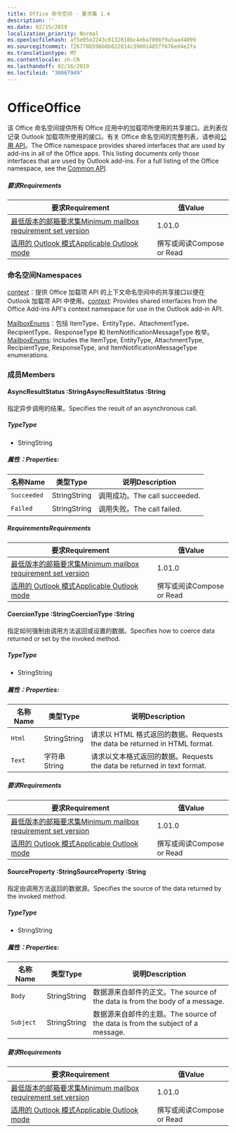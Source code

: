 ```yaml
---
title: Office 命令空间 - 要求集 1.4
description: ''
ms.date: 02/15/2019
localization_priority: Normal
ms.openlocfilehash: af5e05e2243c0132018bc4eba7006f9a5aad4099
ms.sourcegitcommit: f26778b596b6b022814c39601485ff676ed4e2fa
ms.translationtype: MT
ms.contentlocale: zh-CN
ms.lasthandoff: 02/16/2019
ms.locfileid: "30067949"
---
```

# <a name="office"></a><span data-ttu-id="c0184-102">Office</span><span class="sxs-lookup"><span data-stu-id="c0184-102">Office</span></span>

<span data-ttu-id="c0184-p101">该 Office 命名空间提供所有 Office 应用中的加载项所使用的共享接口。此列表仅记录 Outlook 加载项所使用的接口。有关 Office 命名空间的完整列表，请参阅[公用 API](/javascript/api/office)。</span><span class="sxs-lookup"><span data-stu-id="c0184-p101">The Office namespace provides shared interfaces that are used by add-ins in all of the Office apps. This listing documents only those interfaces that are used by Outlook add-ins. For a full listing of the Office namespace, see the [Common API](/javascript/api/office).</span></span>

##### <a name="requirements"></a><span data-ttu-id="c0184-105">要求</span><span class="sxs-lookup"><span data-stu-id="c0184-105">Requirements</span></span>

|<span data-ttu-id="c0184-106">要求</span><span class="sxs-lookup"><span data-stu-id="c0184-106">Requirement</span></span>| <span data-ttu-id="c0184-107">值</span><span class="sxs-lookup"><span data-stu-id="c0184-107">Value</span></span>|
|---|---|
|[<span data-ttu-id="c0184-108">最低版本的邮箱要求集</span><span class="sxs-lookup"><span data-stu-id="c0184-108">Minimum mailbox requirement set version</span></span>](/office/dev/add-ins/reference/requirement-sets/outlook-api-requirement-sets)| <span data-ttu-id="c0184-109">1.0</span><span class="sxs-lookup"><span data-stu-id="c0184-109">1.0</span></span>|
|[<span data-ttu-id="c0184-110">适用的 Outlook 模式</span><span class="sxs-lookup"><span data-stu-id="c0184-110">Applicable Outlook mode</span></span>](https://docs.microsoft.com/outlook/add-ins/#extension-points)| <span data-ttu-id="c0184-111">撰写或阅读</span><span class="sxs-lookup"><span data-stu-id="c0184-111">Compose or Read</span></span>|

### <a name="namespaces"></a><span data-ttu-id="c0184-112">命名空间</span><span class="sxs-lookup"><span data-stu-id="c0184-112">Namespaces</span></span>

<span data-ttu-id="c0184-113">[context](Office.context.md)：提供 Office 加载项 API 的上下文命名空间中的共享接口以便在 Outlook 加载项 API 中使用。</span><span class="sxs-lookup"><span data-stu-id="c0184-113">[context](Office.context.md): Provides shared interfaces from the Office Add-ins API's context namespace for use in the Outlook add-in API.</span></span>

<span data-ttu-id="c0184-114">[MailboxEnums](/javascript/api/outlook_1_4/office.mailboxenums.attachmenttype)：包括 ItemType、EntityType、AttachmentType、RecipientType、ResponseType 和 ItemNotificationMessageType 枚举。</span><span class="sxs-lookup"><span data-stu-id="c0184-114">[MailboxEnums](/javascript/api/outlook_1_4/office.mailboxenums.attachmenttype): Includes the ItemType, EntityType, AttachmentType, RecipientType, ResponseType, and ItemNotificationMessageType enumerations.</span></span>

### <a name="members"></a><span data-ttu-id="c0184-115">成员</span><span class="sxs-lookup"><span data-stu-id="c0184-115">Members</span></span>

####  <a name="asyncresultstatus-string"></a><span data-ttu-id="c0184-116">AsyncResultStatus :String</span><span class="sxs-lookup"><span data-stu-id="c0184-116">AsyncResultStatus :String</span></span>

<span data-ttu-id="c0184-117">指定异步调用的结果。</span><span class="sxs-lookup"><span data-stu-id="c0184-117">Specifies the result of an asynchronous call.</span></span>

##### <a name="type"></a><span data-ttu-id="c0184-118">Type</span><span class="sxs-lookup"><span data-stu-id="c0184-118">Type</span></span>

*   <span data-ttu-id="c0184-119">String</span><span class="sxs-lookup"><span data-stu-id="c0184-119">String</span></span>

##### <a name="properties"></a><span data-ttu-id="c0184-120">属性：</span><span class="sxs-lookup"><span data-stu-id="c0184-120">Properties:</span></span>

|<span data-ttu-id="c0184-121">名称</span><span class="sxs-lookup"><span data-stu-id="c0184-121">Name</span></span>| <span data-ttu-id="c0184-122">类型</span><span class="sxs-lookup"><span data-stu-id="c0184-122">Type</span></span>| <span data-ttu-id="c0184-123">说明</span><span class="sxs-lookup"><span data-stu-id="c0184-123">Description</span></span>|
|---|---|---|
|`Succeeded`| <span data-ttu-id="c0184-124">String</span><span class="sxs-lookup"><span data-stu-id="c0184-124">String</span></span>|<span data-ttu-id="c0184-125">调用成功。</span><span class="sxs-lookup"><span data-stu-id="c0184-125">The call succeeded.</span></span>|
|`Failed`| <span data-ttu-id="c0184-126">String</span><span class="sxs-lookup"><span data-stu-id="c0184-126">String</span></span>|<span data-ttu-id="c0184-127">调用失败。</span><span class="sxs-lookup"><span data-stu-id="c0184-127">The call failed.</span></span>|

##### <a name="requirements"></a><span data-ttu-id="c0184-128">Requirements</span><span class="sxs-lookup"><span data-stu-id="c0184-128">Requirements</span></span>

|<span data-ttu-id="c0184-129">要求</span><span class="sxs-lookup"><span data-stu-id="c0184-129">Requirement</span></span>| <span data-ttu-id="c0184-130">值</span><span class="sxs-lookup"><span data-stu-id="c0184-130">Value</span></span>|
|---|---|
|[<span data-ttu-id="c0184-131">最低版本的邮箱要求集</span><span class="sxs-lookup"><span data-stu-id="c0184-131">Minimum mailbox requirement set version</span></span>](/office/dev/add-ins/reference/requirement-sets/outlook-api-requirement-sets)| <span data-ttu-id="c0184-132">1.0</span><span class="sxs-lookup"><span data-stu-id="c0184-132">1.0</span></span>|
|[<span data-ttu-id="c0184-133">适用的 Outlook 模式</span><span class="sxs-lookup"><span data-stu-id="c0184-133">Applicable Outlook mode</span></span>](https://docs.microsoft.com/outlook/add-ins/#extension-points)| <span data-ttu-id="c0184-134">撰写或阅读</span><span class="sxs-lookup"><span data-stu-id="c0184-134">Compose or Read</span></span>|

####  <a name="coerciontype-string"></a><span data-ttu-id="c0184-135">CoercionType :String</span><span class="sxs-lookup"><span data-stu-id="c0184-135">CoercionType :String</span></span>

<span data-ttu-id="c0184-136">指定如何强制由调用方法返回或设置的数据。</span><span class="sxs-lookup"><span data-stu-id="c0184-136">Specifies how to coerce data returned or set by the invoked method.</span></span>

##### <a name="type"></a><span data-ttu-id="c0184-137">Type</span><span class="sxs-lookup"><span data-stu-id="c0184-137">Type</span></span>

*   <span data-ttu-id="c0184-138">String</span><span class="sxs-lookup"><span data-stu-id="c0184-138">String</span></span>

##### <a name="properties"></a><span data-ttu-id="c0184-139">属性：</span><span class="sxs-lookup"><span data-stu-id="c0184-139">Properties:</span></span>

|<span data-ttu-id="c0184-140">名称</span><span class="sxs-lookup"><span data-stu-id="c0184-140">Name</span></span>| <span data-ttu-id="c0184-141">类型</span><span class="sxs-lookup"><span data-stu-id="c0184-141">Type</span></span>| <span data-ttu-id="c0184-142">说明</span><span class="sxs-lookup"><span data-stu-id="c0184-142">Description</span></span>|
|---|---|---|
|`Html`| <span data-ttu-id="c0184-143">String</span><span class="sxs-lookup"><span data-stu-id="c0184-143">String</span></span>|<span data-ttu-id="c0184-144">请求以 HTML 格式返回的数据。</span><span class="sxs-lookup"><span data-stu-id="c0184-144">Requests the data be returned in HTML format.</span></span>|
|`Text`| <span data-ttu-id="c0184-145">字符串</span><span class="sxs-lookup"><span data-stu-id="c0184-145">String</span></span>|<span data-ttu-id="c0184-146">请求以文本格式返回的数据。</span><span class="sxs-lookup"><span data-stu-id="c0184-146">Requests the data be returned in text format.</span></span>|

##### <a name="requirements"></a><span data-ttu-id="c0184-147">要求</span><span class="sxs-lookup"><span data-stu-id="c0184-147">Requirements</span></span>

|<span data-ttu-id="c0184-148">要求</span><span class="sxs-lookup"><span data-stu-id="c0184-148">Requirement</span></span>| <span data-ttu-id="c0184-149">值</span><span class="sxs-lookup"><span data-stu-id="c0184-149">Value</span></span>|
|---|---|
|[<span data-ttu-id="c0184-150">最低版本的邮箱要求集</span><span class="sxs-lookup"><span data-stu-id="c0184-150">Minimum mailbox requirement set version</span></span>](/office/dev/add-ins/reference/requirement-sets/outlook-api-requirement-sets)| <span data-ttu-id="c0184-151">1.0</span><span class="sxs-lookup"><span data-stu-id="c0184-151">1.0</span></span>|
|[<span data-ttu-id="c0184-152">适用的 Outlook 模式</span><span class="sxs-lookup"><span data-stu-id="c0184-152">Applicable Outlook mode</span></span>](https://docs.microsoft.com/outlook/add-ins/#extension-points)| <span data-ttu-id="c0184-153">撰写或阅读</span><span class="sxs-lookup"><span data-stu-id="c0184-153">Compose or Read</span></span>|

####  <a name="sourceproperty-string"></a><span data-ttu-id="c0184-154">SourceProperty :String</span><span class="sxs-lookup"><span data-stu-id="c0184-154">SourceProperty :String</span></span>

<span data-ttu-id="c0184-155">指定由调用方法返回的数据源。</span><span class="sxs-lookup"><span data-stu-id="c0184-155">Specifies the source of the data returned by the invoked method.</span></span>

##### <a name="type"></a><span data-ttu-id="c0184-156">Type</span><span class="sxs-lookup"><span data-stu-id="c0184-156">Type</span></span>

*   <span data-ttu-id="c0184-157">String</span><span class="sxs-lookup"><span data-stu-id="c0184-157">String</span></span>

##### <a name="properties"></a><span data-ttu-id="c0184-158">属性：</span><span class="sxs-lookup"><span data-stu-id="c0184-158">Properties:</span></span>

|<span data-ttu-id="c0184-159">名称</span><span class="sxs-lookup"><span data-stu-id="c0184-159">Name</span></span>| <span data-ttu-id="c0184-160">类型</span><span class="sxs-lookup"><span data-stu-id="c0184-160">Type</span></span>| <span data-ttu-id="c0184-161">说明</span><span class="sxs-lookup"><span data-stu-id="c0184-161">Description</span></span>|
|---|---|---|
|`Body`| <span data-ttu-id="c0184-162">String</span><span class="sxs-lookup"><span data-stu-id="c0184-162">String</span></span>|<span data-ttu-id="c0184-163">数据源来自邮件的正文。</span><span class="sxs-lookup"><span data-stu-id="c0184-163">The source of the data is from the body of a message.</span></span>|
|`Subject`| <span data-ttu-id="c0184-164">String</span><span class="sxs-lookup"><span data-stu-id="c0184-164">String</span></span>|<span data-ttu-id="c0184-165">数据源来自邮件的主题。</span><span class="sxs-lookup"><span data-stu-id="c0184-165">The source of the data is from the subject of a message.</span></span>|

##### <a name="requirements"></a><span data-ttu-id="c0184-166">要求</span><span class="sxs-lookup"><span data-stu-id="c0184-166">Requirements</span></span>

|<span data-ttu-id="c0184-167">要求</span><span class="sxs-lookup"><span data-stu-id="c0184-167">Requirement</span></span>| <span data-ttu-id="c0184-168">值</span><span class="sxs-lookup"><span data-stu-id="c0184-168">Value</span></span>|
|---|---|
|[<span data-ttu-id="c0184-169">最低版本的邮箱要求集</span><span class="sxs-lookup"><span data-stu-id="c0184-169">Minimum mailbox requirement set version</span></span>](/office/dev/add-ins/reference/requirement-sets/outlook-api-requirement-sets)| <span data-ttu-id="c0184-170">1.0</span><span class="sxs-lookup"><span data-stu-id="c0184-170">1.0</span></span>|
|[<span data-ttu-id="c0184-171">适用的 Outlook 模式</span><span class="sxs-lookup"><span data-stu-id="c0184-171">Applicable Outlook mode</span></span>](https://docs.microsoft.com/outlook/add-ins/#extension-points)| <span data-ttu-id="c0184-172">撰写或阅读</span><span class="sxs-lookup"><span data-stu-id="c0184-172">Compose or Read</span></span>|
